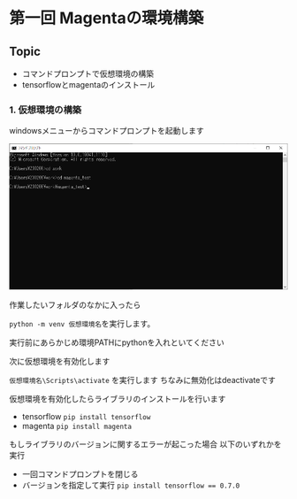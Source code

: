 # 第一回 Magentaの環境構築

## Topic
- コマンドプロンプトで仮想環境の構築
- tensorflowとmagentaのインストール


### 1. 仮想環境の構築

windowsメニューからコマンドプロンプトを起動します

![](img/1.png)

作業したいフォルダのなかに入ったら

`python -m venv 仮想環境名`を実行します。

実行前にあらかじめ環境PATHにpythonを入れといてください

次に仮想環境を有効化します

`仮想環境名\Scripts\activate` を実行します
ちなみに無効化はdeactivateです

仮想環境を有効化したらライブラリのインストールを行います

- tensorflow `pip install tensorflow`
- magenta `pip install magenta`

もしライブラリのバージョンに関するエラーが起こった場合
以下のいずれかを実行

- 一回コマンドプロンプトを閉じる
- バージョンを指定して実行 `pip install tensorflow == 0.7.0`